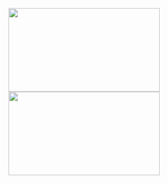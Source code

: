 <img
  height="165"
  width="298"
  src="https://github-readme-stats.vercel.app/api?username=cansin&show_icons=true&count_private=true&include_all_commits=true&disable_animations=true&hide_title=true&hide_rank=true"
/>
<img
  height="165"
  width="298"
  src="https://github-readme-stats.vercel.app/api/top-langs/?username=cansin&hide_title=true&layout=compact&card_width=248&langs_count=8"
/>
